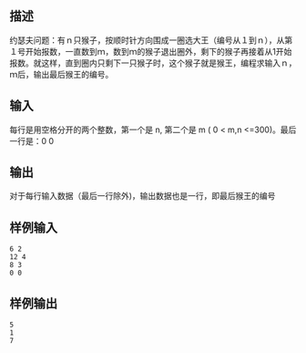## 描述


约瑟夫问题：有ｎ只猴子，按顺时针方向围成一圈选大王（编号从１到ｎ），从第１号开始报数，一直数到ｍ，数到ｍ的猴子退出圈外，剩下的猴子再接着从1开始报数。就这样，直到圈内只剩下一只猴子时，这个猴子就是猴王，编程求输入ｎ，ｍ后，输出最后猴王的编号。

## 输入


每行是用空格分开的两个整数，第一个是 n, 第二个是 m  ( 0 < m,n <=300)。最后一行是：0 0

## 输出


对于每行输入数据（最后一行除外)，输出数据也是一行，即最后猴王的编号

## 样例输入


```
6 2
12 4
8 3
0 0
```


## 样例输出


```
5
1
7
```


